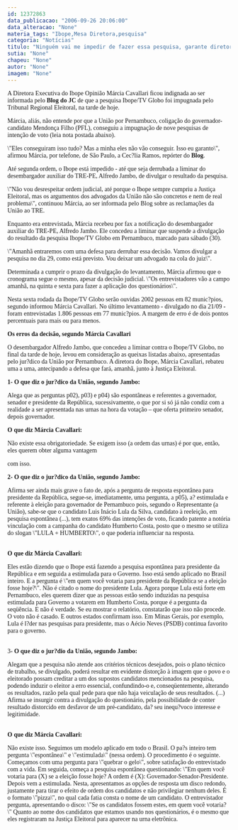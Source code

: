 ```yaml
---
id: 12372863
data_publicacao: "2006-09-26 20:06:00"
data_alteracao: "None"
materia_tags: "Ibope,Mesa Diretora,pesquisa"
categoria: "Notícias"
titulo: "Ninguém vai me impedir de fazer essa pesquisa, garante diretora do Ibope"
sutia: "None"
chapeu: "None"
autor: "None"
imagem: "None"
---
```

<p><P><FONT face=Verdana>A Diretora Executiva do Ibope Opinião Márcia Cavallari ficou indignada ao ser informada pelo <B>Blog do JC </B>de que a pesquisa Ibope/TV Globo foi impugnada pelo Tribunal Regional Eleitoral, na tarde de hoje. </FONT></P></p>
<p><P><FONT face=Verdana>Márcia, aliás, não entende por que a União por Pernambuco, coligação do governador-candidato Mendonça Filho (PFL), conseguiu a impugnação de nove pesquisas de intenção de voto (leia nota postada abaixo).</FONT></P></p>
<p><P><FONT face=Verdana>\"Eles conseguiram isso tudo? Mas a minha eles não vão conseguir. Isso eu garanto\", afirmou Márcia, por telefone, de São Paulo, a Cec?lia Ramos, repórter do <B>Blog</B>. </FONT></P></p>
<p><P><FONT face=Verdana>Até segunda ordem, o Ibope está impedido - até que seja derrubada a liminar do desembargador auxiliar do TRE-PE, Alfredo Jambo, de divulgar o resultado da pesquisa. </FONT></P></p>
<p><P><FONT face=Verdana>\"Não vou desrespeitar ordem judicial, até porque o Ibope sempre cumpriu a Justiça Eleitoral, mas os argumentos dos advogados da União não são concretos e nem de real problema\", continuou Márcia, ao ser informada pelo Blog sobre as reclamações da União ao TRE. </FONT></P></p>
<p><P><FONT face=Verdana>Enquanto era entrevistada, Márcia recebeu por fax a notificação do desembargador auxiliar do TRE-PE, Alfredo Jambo. Ele concedeu a liminar que suspende a divulgação do resultado da pesquisa Ibope/TV Globo em Pernambuco, marcado para sábado (30). </FONT></P></p>
<p><P><FONT face=Verdana>\"Amanhã entraremos com uma defesa para derrubar essa decisão. Vamos divulgar a pesquisa no dia 29, como está previsto. Vou deixar um advogado na cola do juiz\". </FONT></P></p>
<p><P><FONT face=Verdana>Determinada a cumprir o prazo da divulgação do levantamento, Márcia afirmou que o cronograma segue o mesmo, apesar da decisão judicial. \"Os entrevistadores vão a campo amanhã, na quinta e sexta para fazer a aplicação dos questionários\". </FONT></P></p>
<p><P><FONT face=Verdana>Nesta sexta rodada da Ibope/TV Globo serão ouvidas 2002 pessoas em 82 munic?pios, segundo informou Márcia Cavallari. No último levantamento - divulgado no dia 21/09 - foram entrevistadas 1.806 pessoas em 77 munic?pios. A margem de erro é de dois pontos percentuais para mais ou para menos.</FONT></P><B></p>
<p><P><FONT face=Verdana>Os erros da decisão, segundo Márcia Cavallari</FONT></P></p>
<p><P></B><FONT face=Verdana>O desembargador Alfredo Jambo, que concedeu a liminar contra o Ibope/TV Globo, no final da tarde de hoje, levou em consideração as queixas listadas abaixo, apresentadas pelo jur?dico da União por Pernambuco. A diretora do Ibope, Márcia Cavallari, rebateu uma a uma, antecipando a defesa que fará, amanhã, junto à Justiça Eleitoral.<BR></P></FONT><B></p>
<p><P><FONT face=Verdana>1- O que diz o jur?dico da União, segundo Jambo:</FONT></P></p>
<p><P></B><FONT face=Verdana>Alega que as perguntas p02), p03) e p04) são espontâneas e referentes a governador, senador e presidente da República, sucessivamente, o que por si só já não condiz com a realidade a ser apresentada nas urnas na hora da votação – que oferta primeiro senador, depois governador.<BR></FONT></P><B></p>
<p><P><FONT face=Verdana>O que diz Márcia Cavallari:</FONT></P></B></p>
<p><P><FONT face=Verdana>Não existe essa obrigatoriedade. Se exigem isso (a ordem das urnas) é por que, então, eles querem obter alguma vantagem</p>
<p> com isso.<BR></FONT></P><B></p>
<p><P><FONT face=Verdana>2-</FONT></B><FONT face=Verdana> </FONT><B><FONT face=Verdana>O que diz o jur?dico da União, segundo Jambo:<BR></FONT></P></B></p>
<p><P><FONT face=Verdana>Afirma ser ainda mais grave o fato de, após a pergunta de resposta espontânea para presidente da República, segue-se, imediatamente, uma pergunta, a p05), a? estimulada e referente à eleição para governador de Pernambuco pois, segundo o Representante (a União), sabe-se que o candidato Luis Inácio Lula da Silva, candidato à reeleição, em pesquisa espontânea (...), tem exatos 69% das intenções de voto, ficando patente a notória vinculação com a campanha do candidato Humberto Costa, posto que o mesmo se utiliza do slogan \"LULA + HUMBERTO\", o que poderia influenciar na resposta.</FONT></P><B></p>
<p><P><FONT face=Verdana><BR>O que diz Márcia Cavallari:</FONT></P></p>
<p><P></B><FONT face=Verdana>Eles estão dizendo que o Ibope está fazendo a pesquisa espontânea para presidente da República e em seguida a estimulada para o Governo. Isso está sendo aplicado no Brasil inteiro. E a pergunta é \"em quem você votaria para presidente da República se a eleição fosse hoje?\". Não é citado o nome do presidente Lula. Agora porque Lula está forte em Pernambuco, eles querem dizer que as pessoas estão sendo induzidas na pesquisa estimulada para Governo a votarem em Humberto Costa, porque é a pergunta da seqüência. E não é verdade. Se eu mostrar o relatório, constatarão que isso não procede. O voto não é casado. E outros estados confirmam isso. Em Minas Gerais, por exemplo, Lula é l?der nas pesquisas para presidente, mas o Aécio Neves (PSDB) continua favorito para o governo. </FONT></P></p>
<p><P><FONT face=Verdana><BR>3- <B>O que diz o jur?dio da União, segundo Jambo:</P></B></FONT></p>
<p><P><FONT face=Verdana>Alegam que a pesquisa não atende aos critérios técnicos desejados, pois o plano técnico de trabalho, se divulgado, poderá resultar em evidente distorção à imagem que o povo e o eleitorado possam creditar a um dos supostos candidatos mencionados na pesquisa, podendo induzir o eleitor a erro essencial, confundindo-o e, conseqüentemente, alterando os resultados, razão pela qual pede para que não haja veiculação de seus resultados. (...) Afirma se insurgir contra a divulgação do questionário, pela possibilidade de conter resultado distorcido em desfavor de um pré-candidato, da? seu inequ?voco interesse e legitimidade.</FONT></P></p>
<p><P><B><FONT face=Verdana><BR>O que diz Márcia Cavallari:</FONT></P></B></p>
<p><P><FONT face=Verdana>Não existe isso. Seguimos um modelo aplicado em todo o Brasil. O pa?s inteiro tem pergunta \"espontânea\" e \"estimulada\" (nessa ordem). O procedimento é o seguinte. Começamos com uma pergunta para \"quebrar o gelo\", sobre satisfação do entrevistado com a vida. Em seguida, começa a pesquisa espontânea questionando: \"Em quem você votaria para (X) se a eleição fosse hoje? A ordem é (X): Governador-Senador-Presidente. Depois vem a estimulada. Nesta, apresentamos as opções de resposta um disco redondo, justamente para tirar o efeito de ordem dos candidatos e não privilegiar nenhum deles. É o formato \"pizza\", no qual cada fatia consta o nome de um candidato. O entrevistador pergunta, apresentando o disco: \"Se os candidatos fossem estes, em quem você votaria?\" Quanto ao nome dos candidatos que estamos usando nos questionários, é o mesmo que eles registraram na Justiça Eleitoral para aparecer na urna eletrônica.</FONT></P> </p>
